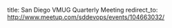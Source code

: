 title: San Diego VMUG Quarterly Meeting
redirect_to: http://www.meetup.com/sddevops/events/104663032/